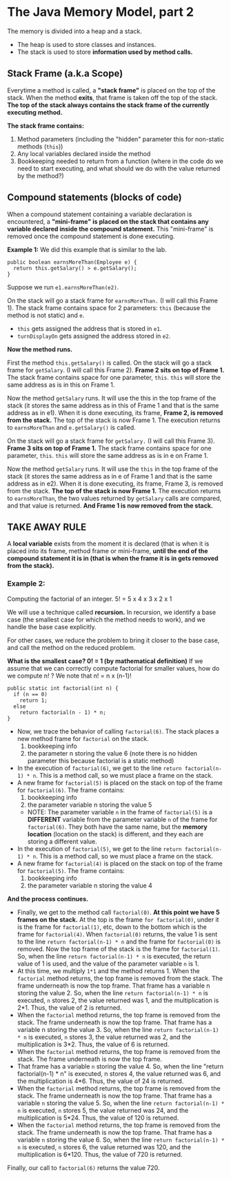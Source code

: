 # The Java Memory Model, part 2

The memory is divided into a heap and a stack.

* The heap is used to store classes and instances.
* The stack is used to store __information used by method calls.__

## Stack Frame (a.k.a Scope)
Everytime a method is called, a __"stack frame"__ is placed on the top of the stack.  When the method __exits__, that frame is taken off the top of the stack.
__The top of the stack always contains the stack frame of the currently executing method.__

__The stack frame contains:__
1. Method parameters (including the "hidden" parameter this for non-static methods (`this`))
2. Any local variables declared inside the method
3. Bookkeeping needed to return from a function (where in the code do we need to start executing, and what should we do with the value returned by the method?)

## Compound statements (blocks of code)
When a compound statement containing a variable declaration is encountered, a __"mini-frame" is placed on the stack that contains any variable declared inside the compound statement.__  This "mini-frame" is removed once the compound statement is done executing.

__Example 1:__  We did this example that is similar to the lab.
```
public boolean earnsMoreThan(Employee e) {
  return this.getSalary() > e.getSalary();
}
```

Suppose we run `e1.earnsMoreThan(e2)`.

On the stack will go a stack frame for `earnsMoreThan.` (I will call this Frame 1). The stack frame contains space for 2 parameters: `this` (because the method is not static) and `e`.
* `this` gets assigned the address that is stored in `e1`.
* `turnDisplayOn` gets assigned the address stored in `e2`.

__Now the method runs.__

First the method `this.getSalary()` is called. On the stack will go a stack frame for `getSalary`. (I will call this Frame 2).
__Frame 2 sits on top of Frame 1.__  The stack frame contains space for one parameter, `this`. `this` will store the same address as is in this on Frame 1.  

Now the method `getSalary` runs.  It will use the this in the top frame of the stack (it stores the same address as in this of Frame 1 and that is the same address as in e1).
When it is done executing, its frame, __Frame 2, is removed from the stack.__ The top of the stack is now Frame 1. The execution returns to `earnsMoreThan` and `e.getSalary()` is called.

On the stack will go a stack frame for `getSalary.` (I will call this Frame 3). __Frame 3 sits on top of Frame 1.__  The stack frame contains space for one parameter, `this`. `this` will store the same address as is in e on Frame 1.  

Now the method `getSalary` runs. It will use the `this` in the top frame of the stack (it stores the same address as in e of Frame 1 and that is the same address as in e2).
When it is done executing, its frame, Frame 3, is removed from the stack. __The top of the stack is now Frame 1.__
The execution returns to `earnsMoreThan`, the two values returned by `getSalary` calls are compared, and that value is returned. __And Frame 1 is now removed from the stack.__


## TAKE AWAY RULE
A __local variable__ exists from the moment it is declared (that is when it is placed into its frame, method frame or mini-frame, __until the end of the compound statement it is in (that is when the frame it is in gets removed from the stack).__


### Example 2:
Computing the factorial of an integer. 5! = 5 x 4 x 3 x 2 x 1

We will use a technique called __recursion.__  In recursion, we identify a base case (the smallest case for which the method needs to work), and we handle the base case explicitly.

For other cases, we reduce the problem to bring it closer to the base case, and call the method on the reduced problem.

__What is the smallest case?  0! = 1  (by mathematical definition)__ If we assume that we can correctly compute factorial for smaller values, how do we compute n! ?  We note that n! = n x (n-1)!
```
public static int factorial(int n) {
  if (n == 0)
    return 1;
  else
    return factorial(n - 1) * n;
}
```

* Now, we trace the behavior of calling `factorial(6)`.
The stack places a new method frame for `factorial` on the stack.
  1. bookkeeping info
  2. the parameter n storing the value 6  (note there is no hidden parameter this because factorial is a static method)
* In the execution of `factorial(6)`, we get to the line `return factorial(n-1) * n`.  This is a method call, so we must place a frame on the stack.
* A new frame for `factorial(5)` is placed on the stack on top of the frame for `factorial(6)`.  The frame contains:
  1. bookkeeping info
  2. the parameter variable n storing the value 5
  * NOTE: The parameter variable `n` in the frame of `factorial(5)` is a __DIFFERENT__ variable from the parameter variable `n` of the frame for `factorial(6)`. They both have the same name, but the __memory location__ (location on the stack) is different, and they each are storing a different value.
* In the execution of `factorial(5)`, we get to the line `return factorial(n-1) * n`.  This is a method call, so we must place a frame on the stack.
* A new frame for `factorial(4)` is placed on the stack on top of the frame for `factorial(5)`.  The frame contains:
  1. bookkeeping info
  2. the parameter variable n storing the value 4

__And the process continues.__

* Finally, we get to the method call `factorial(0)`.  __At this point we have 5 frames on the stack.__  At the top is the frame `for factorial(0)`, under it is the frame for `factorial(1)`, etc, down to the bottom which is the frame for `factorial(4)`.  When `factorial(0)` returns, the value 1 is sent to the line `return factorial(n-1) * n` and the frame for `factorial(0)` is removed.  Now the top frame of the stack is the frame for `factorial(1)`.  So, when the line `return factorial(n-1) * n` is executed, the return value of 1 is used, and the value of the parameter variable `n` is 1.
* At this time, we multiply `1*1` and the method returns 1. When the `factorial` method returns, the top frame is removed from the stack. The frame underneath is now the top frame. That frame has a variable n storing the value 2. So, when the line `return factorial(n-1) * n` is executed, `n` stores 2, the value returned was 1, and the
multiplication is 2*1.  Thus, the value of 2 is returned.
* When the `factorial` method returns, the top frame is removed from the stack.  The frame underneath is now the top frame. That frame has a variable n storing the value 3. So, when the line `return factorial(n-1) * n` is executed, `n` stores 3, the value returned was 2, and the
multiplication is 3*2.  Thus, the value of 6 is returned.
* When the `factorial` method returns, the top frame is removed from the stack.  The frame underneath is now the top frame.
* That frame has a variable `n` storing the value 4.  So, when the line "return factorial(n-1) * n" is executed, n stores 4, the value returned was 6, and the
multiplication is 4*6.  Thus, the value of 24 is returned.
* When the `factorial` method returns, the top frame is removed from the stack.  The frame underneath is now the top frame. That frame has a variable `n` storing the value 5.  So, when the line `return factorial(n-1) * n` is executed, `n` stores 5, the value returned was 24, and the multiplication is 5*24.  Thus, the value of 120 is returned.
* When the `factorial` method returns, the top frame is removed from the stack.  The frame underneath is now the top frame. That frame has a variable `n` storing the value 6.  So, when the line `return factorial(n-1) * n` is executed, `n` stores 6, the value returned was 120, and the
multiplication is 6*120.  Thus, the value of 720 is returned.

Finally, our call to `factorial(6)` returns the value 720.
